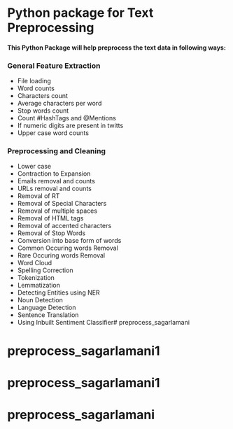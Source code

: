 # Python package for Text Preprocessing

#### This Python Package will help preprocess the text data in following ways:

 ### General Feature Extraction
 - File loading
 - Word counts
 - Characters count
 - Average characters per word
 - Stop words count
 - Count #HashTags and @Mentions
 - If numeric digits are present in twitts
 - Upper case word counts
 ### Preprocessing and Cleaning
 - Lower case
 - Contraction to Expansion
 - Emails removal and counts
 - URLs removal and counts
 - Removal of RT
 - Removal of Special Characters
 - Removal of multiple spaces
 - Removal of HTML tags
 - Removal of accented characters
 - Removal of Stop Words
 - Conversion into base form of words
 - Common Occuring words Removal
 - Rare Occuring words Removal
 - Word Cloud
 - Spelling Correction
 - Tokenization
 - Lemmatization
 - Detecting Entities using NER
 - Noun Detection
 - Language Detection
 - Sentence Translation
 - Using Inbuilt Sentiment Classifier# preprocess_sagarlamani
# preprocess_sagarlamani1
# preprocess_sagarlamani1
# preprocess_sagarlamani

